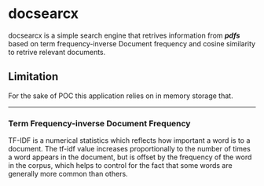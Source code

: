 # docsearcx
docsearcx is a simple search engine that retrives information from ***pdfs*** based on term frequency-inverse Document frequency and cosine similarity to retrive relevant documents.


## Limitation
For the sake of POC this application relies on in memory storage that.

---

### Term Frequency-inverse Document Frequency
TF-IDF is a numerical statistics which reflects how important a word is to a document. The tf-idf value increases proportionally to the number of times a word appears in the document, but is offset by the frequency of the word in the corpus, which helps to control for the fact that some words are generally more common than others.